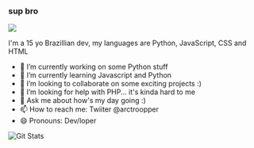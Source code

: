 ### sup bro

![](https://github-readme-stats.vercel.app/api/top-langs/?username=arctroopper&show_icons=true&theme=radical)

I'm a 15 yo Brazillian dev, my languages are Python, JavaScript, CSS and HTML

- 🔭 I’m currently working on some Python stuff
- 🌱 I’m currently learning Javascript and Python
- 👯 I’m looking to collaborate on some exciting projects :)
- 🤔 I’m looking for help with PHP... it's kinda hard to me
- 💬 Ask me about how's my day going :)
- 📫 How to reach me: Twiiter @arctroopper
- 😄 Pronouns: Dev/loper



![Git Stats](https://github-readme-stats.vercel.app/api?username=arctroopper&count_private=true&show_icons=true&theme=radical)
